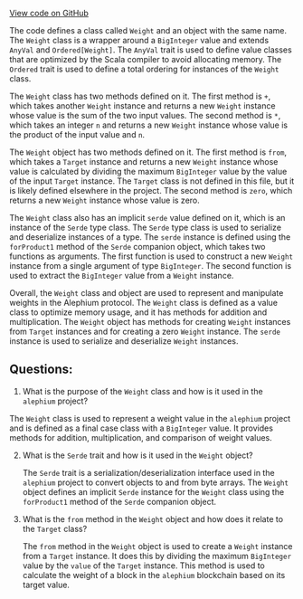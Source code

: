 [View code on GitHub](https://github.com/alephium/alephium/protocol/src/main/scala/org/alephium/protocol/model/Weight.scala)

The code defines a class called `Weight` and an object with the same name. The `Weight` class is a wrapper around a `BigInteger` value and extends `AnyVal` and `Ordered[Weight]`. The `AnyVal` trait is used to define value classes that are optimized by the Scala compiler to avoid allocating memory. The `Ordered` trait is used to define a total ordering for instances of the `Weight` class.

The `Weight` class has two methods defined on it. The first method is `+`, which takes another `Weight` instance and returns a new `Weight` instance whose value is the sum of the two input values. The second method is `*`, which takes an integer `n` and returns a new `Weight` instance whose value is the product of the input value and `n`.

The `Weight` object has two methods defined on it. The first method is `from`, which takes a `Target` instance and returns a new `Weight` instance whose value is calculated by dividing the maximum `BigInteger` value by the value of the input `Target` instance. The `Target` class is not defined in this file, but it is likely defined elsewhere in the project. The second method is `zero`, which returns a new `Weight` instance whose value is zero.

The `Weight` class also has an implicit `serde` value defined on it, which is an instance of the `Serde` type class. The `Serde` type class is used to serialize and deserialize instances of a type. The `serde` instance is defined using the `forProduct1` method of the `Serde` companion object, which takes two functions as arguments. The first function is used to construct a new `Weight` instance from a single argument of type `BigInteger`. The second function is used to extract the `BigInteger` value from a `Weight` instance.

Overall, the `Weight` class and object are used to represent and manipulate weights in the Alephium protocol. The `Weight` class is defined as a value class to optimize memory usage, and it has methods for addition and multiplication. The `Weight` object has methods for creating `Weight` instances from `Target` instances and for creating a zero `Weight` instance. The `serde` instance is used to serialize and deserialize `Weight` instances.
## Questions: 
 1. What is the purpose of the `Weight` class and how is it used in the `alephium` project?
   
   The `Weight` class is used to represent a weight value in the `alephium` project and is defined as a final case class with a `BigInteger` value. It provides methods for addition, multiplication, and comparison of weight values.

2. What is the `Serde` trait and how is it used in the `Weight` object?
   
   The `Serde` trait is a serialization/deserialization interface used in the `alephium` project to convert objects to and from byte arrays. The `Weight` object defines an implicit `Serde` instance for the `Weight` class using the `forProduct1` method of the `Serde` companion object.

3. What is the `from` method in the `Weight` object and how does it relate to the `Target` class?
   
   The `from` method in the `Weight` object is used to create a `Weight` instance from a `Target` instance. It does this by dividing the maximum `BigInteger` value by the `value` of the `Target` instance. This method is used to calculate the weight of a block in the `alephium` blockchain based on its target value.
